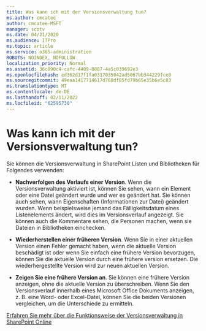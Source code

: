 ```yaml
---
title: Was kann ich mit der Versionsverwaltung tun?
ms.author: cmcatee
author: cmcatee-MSFT
manager: scotv
ms.date: 04/21/2020
ms.audience: ITPro
ms.topic: article
ms.service: o365-administration
ROBOTS: NOINDEX, NOFOLLOW
localization_priority: Normal
ms.assetid: 36c890c4-cafc-4409-8887-4a5c039692e3
ms.openlocfilehash: ed362d17f1fa0317035042ad5067bb344229fce0
ms.sourcegitcommit: 49eaa1417714617d768df85fd79b65e35b6e5c83
ms.translationtype: MT
ms.contentlocale: de-DE
ms.lasthandoff: 02/11/2022
ms.locfileid: "62595730"
---
```

# <a name="what-can-i-do-with-versioning"></a>Was kann ich mit der Versionsverwaltung tun?

Sie können die Versionsverwaltung in SharePoint Listen und Bibliotheken für Folgendes verwenden:
  
- **Nachverfolgen des Verlaufs einer Version**. Wenn die Versionsverwaltung aktiviert ist, können Sie sehen, wann ein Element oder eine Datei geändert wurde und wer es geändert hat. Sie können auch sehen, wann Eigenschaften (Informationen zur Datei) geändert wurden. Wenn beispielsweise jemand das Fälligkeitsdatum eines Listenelements ändert, wird dies im Versionsverlauf angezeigt. Sie können auch die Kommentare sehen, die Personen machen, wenn sie Dateien in Bibliotheken einchecken.

- **Wiederherstellen einer früheren Version**. Wenn Sie in einer aktuellen Version einen Fehler gemacht haben, wenn die aktuelle Version beschädigt ist oder wenn Sie einfach eine frühere Version bevorzugen, können Sie die aktuelle Version durch eine frühere version ersetzen. Die wiederhergestellte Version wird zur neuen aktuellen Version.

- **Zeigen Sie eine frühere Version an**. Sie können eine frühere Version anzeigen, ohne die aktuelle Version zu überschreiben. Wenn Sie den Versionsverlauf innerhalb eines Microsoft Office Dokuments anzeigen, z. B. eine Word- oder Excel-Datei, können Sie die beiden Versionen vergleichen, um die Unterschiede zu ermitteln.

[Erfahren Sie mehr über die Funktionsweise der Versionsverwaltung in SharePoint Online](https://go.microsoft.com/fwlink/?linkid=875710)
